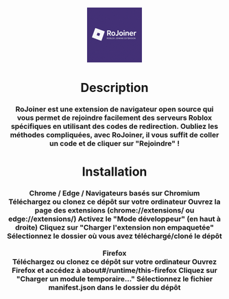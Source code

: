 <p align="center">
  <img src="RoJoiner.png" alt="RoJoiner" width="128" height="128">
</p>

<div align="center">
  <h1>Description</h1>
  <h3>RoJoiner est une extension de navigateur open source qui vous permet de rejoindre facilement des serveurs Roblox spécifiques en utilisant des codes de redirection. Oubliez les méthodes compliquées, avec RoJoiner, il vous suffit de coller un code et de cliquer sur "Rejoindre" !
</h3>
</div>

<div align="center">
  <h1>Installation</h1>
  <h3>
    Chrome / Edge / Navigateurs basés sur Chromium<br>
    Téléchargez ou clonez ce dépôt sur votre ordinateur
Ouvrez la page des extensions (chrome://extensions/ ou edge://extensions/)
Activez le "Mode développeur" (en haut à droite)
Cliquez sur "Charger l'extension non empaquetée"
Sélectionnez le dossier où vous avez téléchargé/cloné le dépôt
    <br><br>
    Firefox<br>
    Téléchargez ou clonez ce dépôt sur votre ordinateur
Ouvrez Firefox et accédez à about#/runtime/this-firefox
Cliquez sur "Charger un module temporaire..."
Sélectionnez le fichier manifest.json dans le dossier du dépôt</h3>
  </h3>
</div>
